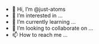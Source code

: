 - 👋 Hi, I’m @just-atoms
- 👀 I’m interested in ...
- 🌱 I’m currently learning ...
- 💞️ I’m looking to collaborate on ...
- 📫 How to reach me ...

<!---
just-atoms/just-atoms is a ✨ special ✨ repository because its `README.md` (this file) appears on your GitHub profile.
You can click the Preview link to take a look at your changes.
--->
